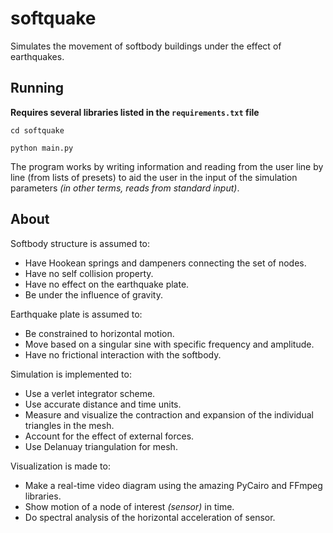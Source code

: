 # softquake

Simulates the movement of softbody buildings under the effect of earthquakes.

## Running

**Requires several libraries listed in the `requirements.txt` file**

```
cd softquake
```

```
python main.py
```

The program works by writing information and reading from the user line by line (from lists of presets) to aid the user in the input of the simulation parameters *(in other terms, reads from standard input)*.

## About

Softbody structure is assumed to:
* Have Hookean springs and dampeners connecting the set of nodes.
* Have no self collision property.
* Have no effect on the earthquake plate.
* Be under the influence of gravity.

Earthquake plate is assumed to:
* Be constrained to horizontal motion.
* Move based on a singular sine with specific frequency and amplitude.
* Have no frictional interaction with the softbody.

Simulation is implemented to:
* Use a verlet integrator scheme.
* Use accurate distance and time units.
* Measure and visualize the contraction and expansion of the individual triangles in the mesh.
* Account for the effect of external forces.
* Use Delanuay triangulation for mesh.

Visualization is made to:
* Make a real-time video diagram using the amazing PyCairo and FFmpeg libraries.
* Show motion of a node of interest *(sensor)* in time.
* Do spectral analysis of the horizontal acceleration of sensor.
